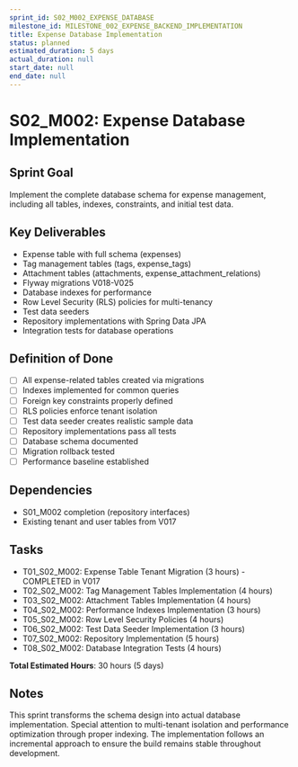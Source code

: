 ```yaml
---
sprint_id: S02_M002_EXPENSE_DATABASE
milestone_id: MILESTONE_002_EXPENSE_BACKEND_IMPLEMENTATION
title: Expense Database Implementation
status: planned
estimated_duration: 5 days
actual_duration: null
start_date: null
end_date: null
---
```


# S02_M002: Expense Database Implementation

## Sprint Goal
Implement the complete database schema for expense management, including all tables, indexes, constraints, and initial test data.

## Key Deliverables
- Expense table with full schema (expenses)
- Tag management tables (tags, expense_tags)
- Attachment tables (attachments, expense_attachment_relations)
- Flyway migrations V018-V025
- Database indexes for performance
- Row Level Security (RLS) policies for multi-tenancy
- Test data seeders
- Repository implementations with Spring Data JPA
- Integration tests for database operations

## Definition of Done
- [ ] All expense-related tables created via migrations
- [ ] Indexes implemented for common queries
- [ ] Foreign key constraints properly defined
- [ ] RLS policies enforce tenant isolation
- [ ] Test data seeder creates realistic sample data
- [ ] Repository implementations pass all tests
- [ ] Database schema documented
- [ ] Migration rollback tested
- [ ] Performance baseline established

## Dependencies
- S01_M002 completion (repository interfaces)
- Existing tenant and user tables from V017

## Tasks
- T01_S02_M002: Expense Table Tenant Migration (3 hours) - COMPLETED in V017
- T02_S02_M002: Tag Management Tables Implementation (4 hours)
- T03_S02_M002: Attachment Tables Implementation (4 hours)
- T04_S02_M002: Performance Indexes Implementation (3 hours)
- T05_S02_M002: Row Level Security Policies (4 hours)
- T06_S02_M002: Test Data Seeder Implementation (3 hours)
- T07_S02_M002: Repository Implementation (5 hours)
- T08_S02_M002: Database Integration Tests (4 hours)

**Total Estimated Hours**: 30 hours (5 days)

## Notes
This sprint transforms the schema design into actual database implementation. Special attention to multi-tenant isolation and performance optimization through proper indexing. The implementation follows an incremental approach to ensure the build remains stable throughout development.